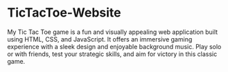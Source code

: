 # TicTacToe-Website
 My Tic Tac Toe game is a fun and visually appealing web application built using HTML, CSS, and JavaScript. It offers an immersive gaming experience with a sleek design and enjoyable background music. Play solo or with friends, test your strategic skills, and aim for victory in this classic game.
